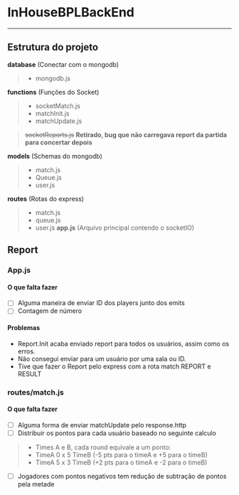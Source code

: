 # InHouseBPLBackEnd

------

## Estrutura do projeto
**database** (Conectar com o mongodb)
  > - mongodb.js 
  
**functions** (Funções do Socket)

  > - socketMatch.js
  > - matchInit.js
  > - matchUpdate.js
  
  > ~~socketReports.js~~ **Retirado, bug que não carregava report da partida para concertar depois**
  
**models** (Schemas do mongodb)
  > - match.js
  > - Queue.js
  > - user.js
  
**routes** (Rotas do express)
  > - match.js
  > - queue.js
  > - user.js
**app.js** (Arquivo principal contendo o socketIO)

## Report
### App.js
#### O que falta fazer
- [ ] Alguma maneira de enviar ID dos players junto dos emits
- [ ] Contagem de número

#### Problemas

- Report.Init acaba enviado report para todos os usuários, assim como os erros.
- Não consegui enviar para um usuário por uma sala ou ID.
- Tive que fazer o Report pelo express com a rota match REPORT e RESULT

### routes/match.js
#### O que falta fazer
- [ ] Alguma forma de enviar matchUpdate pelo response.http
- [ ] Distribuir os pontos para cada usuário baseado no seguinte calculo
> - Times A e B, cada round equivale a um ponto:
> - TimeA 0 x 5 TimeB (-5 pts para o timeA e +5 para o timeB)
> - TimeA 5 x 3 TimeB (+2 pts para o timeA e -2 para o timeB)

- [ ] Jogadores com pontos negativos tem redução de subtração de pontos pela metade
